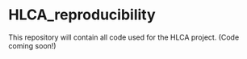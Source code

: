 # HLCA_reproducibility
This repository will contain all code used for the HLCA project. (Code coming soon!)

